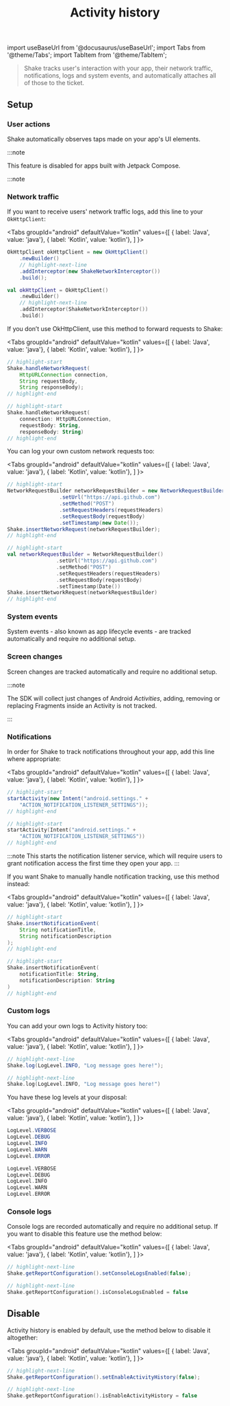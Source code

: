 ﻿---
id: activity-history
title: Activity history
---
import useBaseUrl from '@docusaurus/useBaseUrl';
import Tabs from '@theme/Tabs';
import TabItem from '@theme/TabItem';

>Shake tracks user's interaction with your app, their network traffic, notifications, logs and system events,
and automatically attaches all of those to the ticket.


## Setup


### User actions

Shake automatically observes taps made on your app's UI elements.

:::note

This feature is disabled for apps built with Jetpack Compose.

:::note

### Network traffic

If you want to receive users' network traffic logs, add this line to your `OkHttpClient`:

<Tabs
  groupId="android"
  defaultValue="kotlin"
  values={[
    { label: 'Java', value: 'java'},
    { label: 'Kotlin', value: 'kotlin'},
  ]
}>

<TabItem value="java">

```java title="App.java"
OkHttpClient okHttpClient = new OkHttpClient()
    .newBuilder()
    // highlight-next-line
    .addInterceptor(new ShakeNetworkInterceptor())
    .build();
```

</TabItem>

<TabItem value="kotlin">

```kotlin title="App.kt"
val okHttpClient = OkHttpClient()
    .newBuilder()
    // highlight-next-line
    .addInterceptor(ShakeNetworkInterceptor())
    .build()
```

</TabItem>
</Tabs>

If you don’t use OkHttpClient, use this method to forward requests to Shake:

<Tabs
  groupId="android"
  defaultValue="kotlin"
  values={[
    { label: 'Java', value: 'java'},
    { label: 'Kotlin', value: 'kotlin'},
  ]
}>

<TabItem value="java">

```java title="App.java"
// highlight-start
Shake.handleNetworkRequest(
    HttpURLConnection connection,
    String requestBody,
    String responseBody);
// highlight-end
```

</TabItem>

<TabItem value="kotlin">

```kotlin title="App.kt"
// highlight-start
Shake.handleNetworkRequest(
    connection: HttpURLConnection,
    requestBody: String,
    responseBody: String)
// highlight-end
```

</TabItem>
</Tabs>

You can log your own custom network requests too:

<Tabs
  groupId="android"
  defaultValue="kotlin"
  values={[
    { label: 'Java', value: 'java'},
    { label: 'Kotlin', value: 'kotlin'},
  ]
}>

<TabItem value="java">

```java title="App.java"
// highlight-start
NetworkRequestBuilder networkRequestBuilder = new NetworkRequestBuilder()
                 .setUrl("https://api.github.com")
                 .setMethod("POST")
                 .setRequestHeaders(requestHeaders)
                 .setRequestBody(requestBody)
                 .setTimestamp(new Date());
Shake.insertNetworkRequest(networkRequestBuilder);
// highlight-end
```

</TabItem>

<TabItem value="kotlin">

```kotlin title="App.kt"
// highlight-start
val networkRequestBuilder = NetworkRequestBuilder()
                .setUrl("https://api.github.com")
                .setMethod("POST")
                .setRequestHeaders(requestHeaders)
                .setRequestBody(requestBody)
                .setTimestamp(Date())
Shake.insertNetworkRequest(networkRequestBuilder)
// highlight-end
```

</TabItem>
</Tabs>


### System events

System events - also known as app lifecycle events - are tracked automatically and require no additional setup.

### Screen changes

Screen changes are tracked automatically and require no additional setup.

:::note

The SDK will collect just changes of Android *Activities*, adding, removing or replacing Fragments inside an Activity is not tracked.

:::

### Notifications

In order for Shake to track notifications throughout your app, add this line where appropriate:

<Tabs
  groupId="android"
  defaultValue="kotlin"
  values={[
    { label: 'Java', value: 'java'},
    { label: 'Kotlin', value: 'kotlin'},
  ]
}>

<TabItem value="java">

```java title="App.java"
// highlight-start
startActivity(new Intent("android.settings." +
    "ACTION_NOTIFICATION_LISTENER_SETTINGS"));
// highlight-end
```

</TabItem>

<TabItem value="kotlin">

```kotlin title="App.kt"
// highlight-start
startActivity(Intent("android.settings." +
    "ACTION_NOTIFICATION_LISTENER_SETTINGS"))
// highlight-end
```

</TabItem>
</Tabs>

:::note
This starts the notification listener service, which will require
users to grant notification access the first time they open your app.
:::

If you want Shake to manually handle notification tracking, use this method instead:

<Tabs
  groupId="android"
  defaultValue="kotlin"
  values={[
    { label: 'Java', value: 'java'},
    { label: 'Kotlin', value: 'kotlin'},
  ]
}>

<TabItem value="java">

```java title="App.java"
// highlight-start
Shake.insertNotificationEvent(
    String notificationTitle,
    String notificationDescription
);
// highlight-end
```

</TabItem>

<TabItem value="kotlin">

```kotlin title="App.kt"
// highlight-start
Shake.insertNotificationEvent(
    notificationTitle: String,
    notificationDescription: String
)
// highlight-end
```

</TabItem>
</Tabs>


### Custom logs

You can add your own logs to Activity history too:

<Tabs
  groupId="android"
  defaultValue="kotlin"
  values={[
    { label: 'Java', value: 'java'},
    { label: 'Kotlin', value: 'kotlin'},
  ]
}>

<TabItem value="java">

```java title="App.java"
// highlight-next-line
Shake.log(LogLevel.INFO, "Log message goes here!");
```

</TabItem>

<TabItem value="kotlin">

```kotlin title="App.kt"
// highlight-next-line
Shake.log(LogLevel.INFO, "Log message goes here!")
```

</TabItem>
</Tabs>

You have these log levels at your disposal:

<Tabs
  groupId="android"
  defaultValue="kotlin"
  values={[
    { label: 'Java', value: 'java'},
    { label: 'Kotlin', value: 'kotlin'},
  ]
}>

<TabItem value="java">

```java title="App.java"
LogLevel.VERBOSE
LogLevel.DEBUG
LogLevel.INFO
LogLevel.WARN
LogLevel.ERROR
```

</TabItem>

<TabItem value="kotlin">

```kotlin title="App.kt"
LogLevel.VERBOSE
LogLevel.DEBUG
LogLevel.INFO
LogLevel.WARN
LogLevel.ERROR
```

</TabItem>
</Tabs>


### Console logs

Console logs are recorded automatically and require no additional setup.
If you want to disable this feature use the method below:

<Tabs
  groupId="android"
  defaultValue="kotlin"
  values={[
    { label: 'Java', value: 'java'},
    { label: 'Kotlin', value: 'kotlin'},
  ]
}>

<TabItem value="java">

```java title="App.java"
// highlight-next-line
Shake.getReportConfiguration().setConsoleLogsEnabled(false);
```

</TabItem>

<TabItem value="kotlin">

```kotlin title="App.kt"
// highlight-next-line
Shake.getReportConfiguration().isConsoleLogsEnabled = false
```

</TabItem>
</Tabs>


## Disable

Activity history is enabled by default, use the method below to disable it altogether:

<Tabs
  groupId="android"
  defaultValue="kotlin"
  values={[
    { label: 'Java', value: 'java'},
    { label: 'Kotlin', value: 'kotlin'},
  ]
}>

<TabItem value="java">

```java title="App.java"
// highlight-next-line
Shake.getReportConfiguration().setEnableActivityHistory(false);
```

</TabItem>

<TabItem value="kotlin">

```kotlin title="App.kt"
// highlight-next-line
Shake.getReportConfiguration().isEnableActivityHistory = false
```

</TabItem>
</Tabs>
